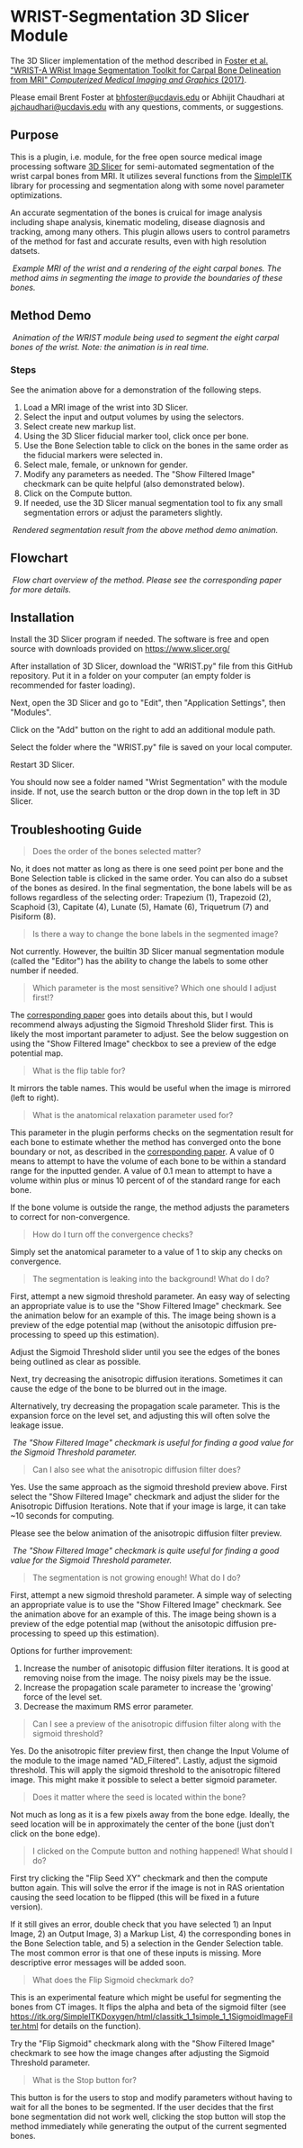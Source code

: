 WRIST-Segmentation 3D Slicer Module
=============
The 3D Slicer implementation of the method described in  [Foster et al. "WRIST-A WRist Image Segmentation Toolkit for Carpal Bone Delineation from MRI" *Computerized Medical Imaging and Graphics* (2017)](http://www.sciencedirect.com/science/article/pii/S0895611117301313). 

Please email Brent Foster at bhfoster@ucdavis.edu or Abhijit Chaudhari at ajchaudhari@ucdavis.edu with any questions, comments, or suggestions. 

Purpose 
-------	

This is a plugin, i.e. module, for the free open source medical image processing software [3D Slicer](https://www.slicer.org/) for semi-automated segmentation of the wrist carpal bones from MRI. It utilizes several functions from the [SimpleITK](http://www.simpleitk.org/) library for processing and segmentation along with some novel parameter optimizations. 

An accurate segmentation of the bones is cruical for image analysis including shape analysis, kinematic modeling, disease diagnosis and tracking, among many others. This plugin allows users to control parametrs of the method for fast and accurate results, even with high resolution datsets.

<p>
    <img src="Documentation/Example_Segmentation.PNG" alt>
    <em>Example MRI of the wrist and a rendering of the eight carpal bones. The method aims in segmenting the image to provide the boundaries of these bones.</em>
</p>


Method Demo
-------	
<p>
    <img src="Documentation/Example_Process.gif" alt>
    <em>Animation of the WRIST module being used to segment the eight carpal bones of the wrist. Note: the animation is in real time. </em>
</p>

### Steps
See the animation above for a demonstration of the following steps.
1. Load a MRI image of the wrist into 3D Slicer. 
2. Select the input and output volumes by using the selectors.
3. Select create new markup list.
4. Using the 3D Slicer fiducial marker tool, click once per bone. 
5. Use the Bone Selection table to click on the bones in the same order as the fiducial markers were selected in.
6. Select male, female, or unknown for gender.
7. Modify any parameters as needed. The "Show Filtered Image" checkmark can be quite helpful (also demonstrated below). 
8. Click on the Compute button. 
9. If needed, use the 3D Slicer manual segmentation tool to fix any small segmentation errors or adjust the parameters slightly. 

<p>
    <img src="Documentation/Example_Result.gif" alt>
    <em>Rendered segmentation result from the above method demo animation.</em>
</p>

Flowchart
-------	
<p>
    <img src="Documentation/Flowchart.PNG" alt>
    <em>Flow chart overview of the method. Please see the corresponding paper for more details. </em>
</p>

Installation
-------	
Install the 3D Slicer program if needed. The software is free and open source with downloads provided on https://www.slicer.org/

After installation of 3D Slicer, download the "WRIST.py" file from this GitHub repository. Put it in a folder on your computer (an empty folder is recommended for faster loading).

Next, open the 3D Slicer and go to "Edit", then "Application Settings", then "Modules".

Click on the "Add" button on the right to add an additional module path. 

Select the folder where the "WRIST.py" file is saved on your local computer.

Restart 3D Slicer.

You should now see a folder named "Wrist Segmentation" with the module inside. If not, use the search button or the drop down in the top left in 3D Slicer. 


Troubleshooting Guide
-------	

> Does the order of the bones selected matter?

No, it does not matter as long as there is one seed point per bone and the Bone Selection table is clicked in the same order. You can also do a subset of the bones as desired. In the final segmentation, the bone labels will be as follows regardless of the selecting order:
Trapezium (1), Trapezoid (2), Scaphoid (3), Capitate (4), Lunate (5), Hamate (6), Triquetrum (7) and Pisiform (8).

> Is there a way to change the bone labels in the segmented image?

Not currently. However, the builtin 3D Slicer manual segmentation module (called the "Editor") has the ability to change the labels to some other number if needed. 

> Which parameter is the most sensitive? Which one should I adjust first!?

The [corresponding paper](http://www.sciencedirect.com/science/article/pii/S0895611117301313) goes into details about this, but I would recommend always adjusting the Sigmoid Threshold Slider first. This is likely the most important parameter to adjust. See the below suggestion on using the "Show Filtered Image" checkbox to see a preview of the edge potential map.

> What is the flip table for?

It mirrors the table names. This would be useful when the image is mirrored (left to right). 

> What is the anatomical relaxation parameter used for?

 This parameter in the plugin performs checks on the segmentation result for each bone to estimate whether the method has converged onto the bone boundary or not, as described in the [corresponding paper](http://www.sciencedirect.com/science/article/pii/S0895611117301313). A value of 0 means to attempt to have the volume of each bone to be within a standard range for the inputted gender. A value of 0.1 mean to attempt to have a volume within plus or minus 10 percent of of the standard range for each bone. 

If the bone volume is outside the range, the method adjusts the parameters to correct for non-convergence. 

> How do I turn off the convergence checks?

Simply set the anatomical parameter to a value of 1 to skip any checks on convergence.

> The segmentation is leaking into the background! What do I do?

First, attempt a new sigmoid threshold parameter. An easy way of selecting an appropriate value is to use the "Show Filtered Image" checkmark. See the animation below for an example of this. The image being shown is a preview of the edge potential map (without the anisotopic diffusion pre-processing to speed up this estimation). 

Adjust the Sigmoid Threshold slider until you see the edges of the bones being outlined as clear as possible.

Next, try decreasing the anisotropic diffusion iterations. Sometimes it can cause the edge of the bone to be blurred out in the image.

Alternatively, try decreasing the propagation scale parameter. This is the expansion force on the level set, and adjusting this will often solve the leakage issue.

<p>
    <img src="Documentation/Sigmoid_Threshold.gif" alt>
    <em>The "Show Filtered Image" checkmark is useful for finding a good value for the Sigmoid Threshold parameter.</em>
</p>

> Can I also see what the anisotropic diffusion filter does?

Yes. Use the same approach as the sigmoid threshold preview above. First select the "Show Filtered Image" checkmark and adjust the slider for the Anisotropic Diffusion Iterations. Note that if your image is large, it can take ~10 seconds for computing.

Please see the below animation of the anisotropic diffusion filter preview. 

<p>
    <img src="Documentation/Anisotropic_Diffusion.gif" alt>
    <em>The "Show Filtered Image" checkmark is quite useful for finding a good value for the Sigmoid Threshold parameter.</em>
</p>

> The segmentation is not growing enough! What do I do?

First, attempt a new sigmoid threshold parameter. A simple way of selecting an appropriate value is to use the "Show Filtered Image" checkmark. See the animation above for an example of this. The image being shown is a preview of the edge potential map (without the anisotopic diffusion pre-processing to speed up this estimation). 

Options for further improvement:
1. Increase the number of anisotopic diffusion filter iterations. It is good at removing noise from the image. The noisy pixels may be the issue. 
2. Increase the propagation scale parameter to increase the 'growing' force of the level set.
3. Decrease the maximum RMS error parameter.


> Can I see a preview of the anisotropic diffusion filter along with the sigmoid threshold?

Yes. Do the anisotropic filter preview first, then change the Input Volume of the module to the image named "AD_Filtered". Lastly, adjust the sigmoid threshold. This will apply the sigmoid threshold to the anisotropic filtered image. This might make it possible to select a better sigmoid parameter. 

> Does it matter where the seed is located within the bone?

Not much as long as it is a few pixels away from the bone edge. Ideally, the seed location will be in approximately the center of the bone (just don't click on the bone edge).

> I clicked on the Compute button and nothing happened! What should I do?

First try clicking the "Flip Seed XY" checkmark and then the compute button again. This will solve the error if the image is not in RAS orientation causing the seed location to be flipped (this will be fixed in a future version). 

If it still gives an error, double check that you have selected 1) an Input Image, 2) an Output Image, 3) a Markup List, 4) the corresponding bones in the Bone Selection table, and 5) a selection in the Gender Selection table. The most common error is that one of these inputs is missing. More descriptive error messages will be added soon. 


> What does the Flip Sigmoid checkmark do?

This is an experimental feature which might be useful for segmenting the bones from CT images. It flips the alpha and beta of the sigmoid filter (see https://itk.org/SimpleITKDoxygen/html/classitk_1_1simple_1_1SigmoidImageFilter.html for details on the function). 

Try the "Flip Sigmoid" checkmark along with the "Show Filtered Image" checkmark to see how the image changes after adjusting the Sigmoid Threshold parameter. 

> What is the Stop button for?

This button is for the users to stop and modify parameters without having to wait for all the bones to be segmented. If the user decides that the first bone segmentation did not work well, clicking the stop button will stop the method immediately while generating the output of the current segmented bones. 


